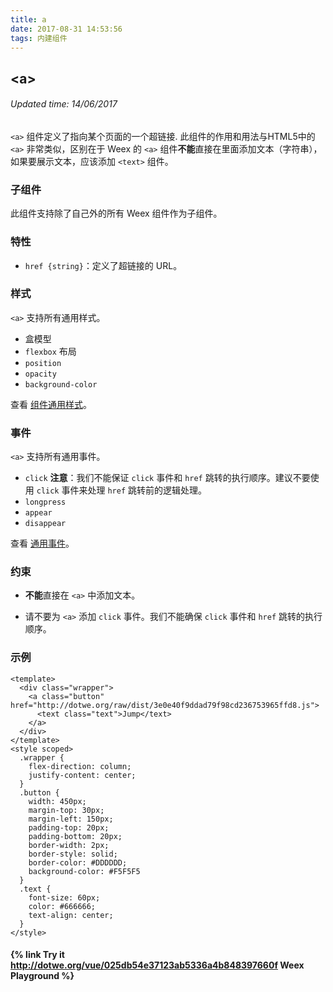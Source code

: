 ```yaml
---
title: a
date: 2017-08-31 14:53:56
tags: 内建组件
---
```


## &lt;a&gt;
###### Updated time: 14/06/2017
`<a>` 组件定义了指向某个页面的一个超链接. 此组件的作用和用法与HTML5中的 `<a>` 非常类似，区别在于 Weex 的 `<a>`
组件**不能**直接在里面添加文本（字符串），如果要展示文本，应该添加 `<text>` 组件。

### 子组件
此组件支持除了自己外的所有 Weex 组件作为子组件。

### 特性
* `href {string}`：定义了超链接的 URL。

### 样式
`<a>` 支持所有通用样式。

* 盒模型
* `flexbox` 布局
* `position`
* `opacity`
* `background-color`

查看 [组件通用样式](https://github.com/2017/08/24/Common-Style)。

### 事件
`<a>` 支持所有通用事件。

* `click`
__注意__：我们不能保证 `click` 事件和 `href` 跳转的执行顺序。建议不要使用 `click` 事件来处理 `href` 跳转前的逻辑处理。
* `longpress`
* `appear`
* `disappear`

查看 [通用事件](https://github.com/2017/09/02/commonEvent)。

### 约束
* **不能**直接在 `<a>` 中添加文本。

* 请不要为 `<a>` 添加 `click` 事件。我们不能确保 `click` 事件和 `href` 跳转的执行顺序。

### 示例
```
<template>
  <div class="wrapper">
    <a class="button" href="http://dotwe.org/raw/dist/3e0e40f9ddad79f98cd236753965ffd8.js">
      <text class="text">Jump</text>
    </a>
  </div>
</template>
<style scoped>
  .wrapper {
    flex-direction: column;
    justify-content: center;
  }
  .button {
    width: 450px;
    margin-top: 30px;
    margin-left: 150px;
    padding-top: 20px;
    padding-bottom: 20px;
    border-width: 2px;
    border-style: solid;
    border-color: #DDDDDD;
    background-color: #F5F5F5
  }
  .text {
    font-size: 60px;
    color: #666666;
    text-align: center;
  }
</style>
```
#### {% link Try it http://dotwe.org/vue/025db54e37123ab5336a4b848397660f Weex Playground %}